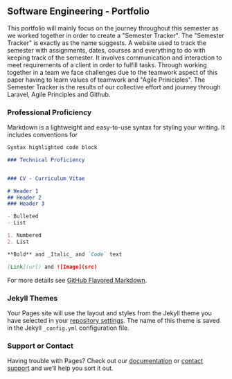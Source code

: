 ## Software Engineering - Portfolio

This portfolio will mainly focus on the journey throughout this semester as we worked together in order to create a "Semester Tracker". The "Semester Tracker" is exactly as the name suggests. A website used to track the semester with assignments, dates, courses and everything to do with keeping track of the semester. It involves communication and interaction to meet requirements of a client in order to fulfill tasks. Through working together in a team we face challenges due to the teamwork aspect of this paper having to learn values of teamwork and "Agile Priniciples". The Semester Tracker is the results of our collective effort and journey through Laravel, Agile Principles and Github.

### Professional Proficiency

Markdown is a lightweight and easy-to-use syntax for styling your writing. It includes conventions for

```markdown
Syntax highlighted code block

### Technical Proficiency


### CV - Curriculum Vitae 

# Header 1
## Header 2
### Header 3

- Bulleted
- List

1. Numbered
2. List

**Bold** and _Italic_ and `Code` text

[Link](url) and ![Image](src)
```

For more details see [GitHub Flavored Markdown](https://guides.github.com/features/mastering-markdown/).

### Jekyll Themes

Your Pages site will use the layout and styles from the Jekyll theme you have selected in your [repository settings](https://github.com/Roynuka/SoftwarePortflio/settings). The name of this theme is saved in the Jekyll `_config.yml` configuration file.

### Support or Contact

Having trouble with Pages? Check out our [documentation](https://help.github.com/categories/github-pages-basics/) or [contact support](https://github.com/contact) and we’ll help you sort it out.
